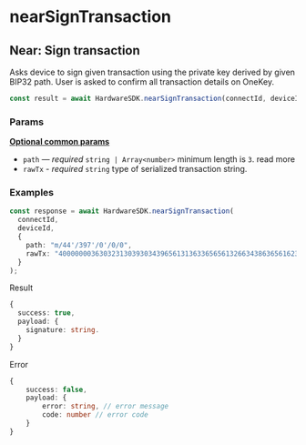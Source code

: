 # nearSignTransaction

## Near: Sign transaction

Asks device to sign given transaction using the private key derived by given BIP32 path. User is asked to confirm all transaction details on OneKey.

```typescript
const result = await HardwareSDK.nearSignTransaction(connectId, deviceId, params);
```

### Params

[**Optional common params**](../../common-params.md)

* `path` — _required_ `string | Array<number>` minimum length is `3`. read more
* `rawTx` - _required_ `string` type of serialized transaction string.

### Examples

```typescript
const response = await HardwareSDK.nearSignTransaction(
  connectId,
  deviceId,
  {
    path: "m/44'/397'/0'/0/0",
    rawTx: "400000003630323130393034396561313633656561326634386365616238303634363932373538323730323938333863666163303865633463363330303431353639613600602109049ea163eea2f48ceab806469275827029838cfac08ec4c630041569a644255eea2d4200004000000034376464643364346536393632343535386266313135643438313763336566303861386264393864313832666466666637373465353065643937626637626437d2a5c8e15cadc0476f5f07a02b2a3b9c1699847996b1bc55142b881a3ff1accd010000000301000000000000000000000000000000"
  }
);
```

Result

```typescript
{
  success: true,
  payload: {
    signature: string.
  }
}
```

Error

```typescript
{
    success: false,
    payload: {
        error: string, // error message
        code: number // error code
    }
}
```
